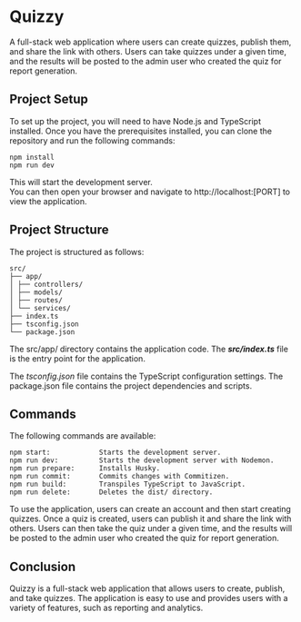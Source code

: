 # Quizzy

A full-stack web application where users can create quizzes, publish them, and share the link with others. Users can take quizzes under a given time, and the results will be posted to the admin user who created the quiz for report generation.

## Project Setup

To set up the project, you will need to have Node.js and TypeScript installed. Once you have the prerequisites installed, you can clone the repository and run the following commands:

```
npm install
npm run dev
```

This will start the development server. <br/>
You can then open your browser and navigate to http://localhost:[PORT] to view the application.

## Project Structure

The project is structured as follows:

```
src/
├── app/
│ ├── controllers/
│ ├── models/
│ ├── routes/
│ └── services/
├── index.ts
├── tsconfig.json
└── package.json
```

The src/app/ directory contains the application code. The _**src/index.ts**_ file is the entry point for the application.

The _tsconfig.json_ file contains the TypeScript configuration settings. The package.json file contains the project dependencies and scripts.

## Commands

The following commands are available:

```
npm start:            Starts the development server.
npm run dev:          Starts the development server with Nodemon.
npm run prepare:      Installs Husky.
npm run commit:       Commits changes with Commitizen.
npm run build:        Transpiles TypeScript to JavaScript.
npm run delete:       Deletes the dist/ directory.
```

To use the application, users can create an account and then start creating quizzes. Once a quiz is created, users can publish it and share the link with others. Users can then take the quiz under a given time, and the results will be posted to the admin user who created the quiz for report generation.

## Conclusion

Quizzy is a full-stack web application that allows users to create, publish, and take quizzes. The application is easy to use and provides users with a variety of features, such as reporting and analytics.
